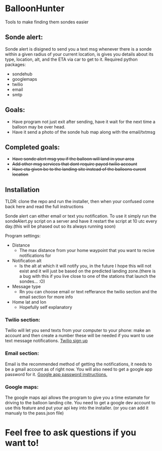 # BalloonHunter
Tools to make finding them sondes easier
## Sonde alert:
Sonde alert is disigned to send you a text msg whenever there is a sonde within a given radius of your current location, is gives you details about its type, location, alt, and the ETA via car to get to it.
Required python packages:
- sondehub
- googlemaps
- twilio
- email
- smtp

## Goals:
- Have program not just exit after sending, have it wait for the next time a balloon may be over head.
- Have it send a photo of the sonde hub map along with the email/txtmsg
## Completed goals:
- ~~Have sonde alert msg you if the balloon will land in your area~~
- ~~Add other msg services that dont require payed twilio account~~
- ~~Have eta given be to the landing site instead of the balloons curent location~~
## Installation
TLDR: clone the repo and run the installer, then when your confused come back here and read the full instructions

Sonde alert can either email or text you notification. To use it simply run the sondeAlert.py script on a server and have it restart the script at 10 utc every day.(this will be phased out so its always running soon)

Program settings:
- Distance
    - The max distance from your home waypoint that you want to recive notifications for
- Notification alt
    - Is the alt at which it will notify you, in the future I hope this will not exist and it will just be based on the predicted landing zone.(there is a bug with this if you live close to one of the stations that launch the sondes... :O)    
- Message type
    - Rn you can choose email or text refferance the twilio section and the email section for more info
- Home lat and lon
    - Hopefully self explanatory


### Twilio section: 
Twilio will let you send texts from your computer to your phone: make an account and then create a number these will be needed if you want to use text message notifications. [Twilio sign up](https://www.twilio.com/try-twilio)

### Email section: 
Email is the recommended method of getting the notifications, it needs to be a gmail account as of right now. You will also need to get a google app password for it. [Google app password instructions.](https://support.google.com/accounts/answer/185833?hl=en) 

### Google maps: 
The google maps api allows the program to give you a time estamate for driving to the balloon landing cite. You need to get a google dev account to use this feature and put your api key into the installer. (or you can add it manualy to the 
pass.json file)

# Feel free to ask questions if you want to!
